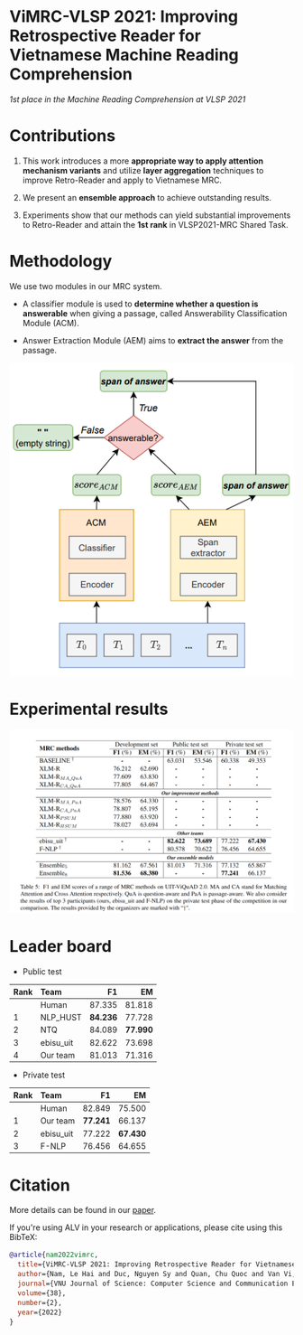 # ViMRC-VLSP 2021: Improving Retrospective Reader for Vietnamese Machine Reading Comprehension
*1st place in the Machine Reading Comprehension at VLSP 2021*

# Contributions

1. This work introduces a more **appropriate way to apply attention mechanism variants** and utilize **layer aggregation** techniques to improve Retro-Reader and apply to Vietnamese MRC.

2. We present an **ensemble approach** to achieve outstanding results.

3. Experiments show that our methods can yield substantial improvements to Retro-Reader and attain the **1st rank** in VLSP2021-MRC Shared Task.

# Methodology

We use two modules in our MRC system. 

- A classifier module is used to **determine whether a question is answerable** when giving a passage, called Answerability Classification Module (ACM).

- Answer Extraction Module (AEM) aims to **extract the answer** from the passage.

<p align="center">
  <img src="./asset/overview_approach.PNG" width="600px" alt="Overview approach">
</p>

# Experimental results
![mrc_rs](./asset/mrc_result.png)

# Leader board

* Public test

|  Rank       | Team        | F1           | EM           |
|:------------|:------------|-------------:|-------------:|
|             | Human       | 87.335       | 81.818       | 
| 1           | NLP_HUST    | **84.236**   | 77.728       |
| 2           | NTQ         | 84.089       | **77.990**   |
| 3           | ebisu_uit   | 82.622       | 73.698       |
| 4           | Our team    | 81.013       | 71.316       |

* Private test

|  Rank       | Team        | F1           | EM           |
|:------------|:------------|-------------:|-------------:|
|             | Human       | 82.849       | 75.500       | 
| 1           | Our team    | **77.241**   | 66.137       |
| 2           | ebisu_uit   | 77.222       | **67.430**   |
| 3           | F-NLP       | 76.456       | 64.655       |


# Citation
More details can be found in our [paper](https://jcsce.vnu.edu.vn/index.php/jcsce/article/view/346).

If you're using ALV in your research or applications, please cite using this BibTeX:
```bibtex
@article{nam2022vimrc,
  title={ViMRC-VLSP 2021: Improving Retrospective Reader for Vietnamese Machine Reading Comprehension},
  author={Nam, Le Hai and Duc, Nguyen Sy and Quan, Chu Quoc and Van Vi, Ngo},
  journal={VNU Journal of Science: Computer Science and Communication Engineering},
  volume={38},
  number={2},
  year={2022}
}
```

